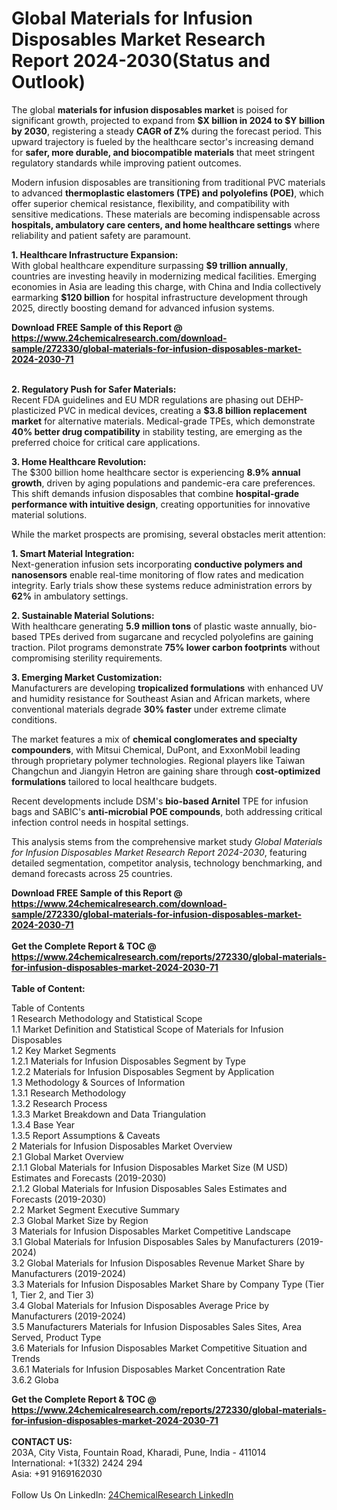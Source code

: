 <h1>Global Materials for Infusion Disposables Market Research Report 2024-2030(Status and Outlook)</h1><p>The global <strong>materials for infusion disposables market</strong> is poised for significant growth, projected to expand from <strong>$X billion in 2024 to $Y billion by 2030</strong>, registering a steady <strong>CAGR of Z%</strong> during the forecast period. This upward trajectory is fueled by the healthcare sector's increasing demand for <strong>safer, more durable, and biocompatible materials</strong> that meet stringent regulatory standards while improving patient outcomes.</p><p>Modern infusion disposables are transitioning from traditional PVC materials to advanced <strong>thermoplastic elastomers (TPE) and polyolefins (POE)</strong>, which offer superior chemical resistance, flexibility, and compatibility with sensitive medications. These materials are becoming indispensable across <strong>hospitals, ambulatory care centers, and home healthcare settings</strong> where reliability and patient safety are paramount.</p><p><strong>1. Healthcare Infrastructure Expansion:</strong><br>
With global healthcare expenditure surpassing <strong>$9 trillion annually</strong>, countries are investing heavily in modernizing medical facilities. Emerging economies in Asia are leading this charge, with China and India collectively earmarking <strong>$120 billion</strong> for hospital infrastructure development through 2025, directly boosting demand for advanced infusion systems.</p><div><b>Download FREE Sample of this Report @ 
            <a href="https://www.24chemicalresearch.com/download-sample/272330/global-materials-for-infusion-disposables-market-2024-2030-71">
            https://www.24chemicalresearch.com/download-sample/272330/global-materials-for-infusion-disposables-market-2024-2030-71</a></b></div><br><p><strong>2. Regulatory Push for Safer Materials:</strong><br>
Recent FDA guidelines and EU MDR regulations are phasing out DEHP-plasticized PVC in medical devices, creating a <strong>$3.8 billion replacement market</strong> for alternative materials. Medical-grade TPEs, which demonstrate <strong>40% better drug compatibility</strong> in stability testing, are emerging as the preferred choice for critical care applications.</p><p><strong>3. Home Healthcare Revolution:</strong><br>
The $300 billion home healthcare sector is experiencing <strong>8.9% annual growth</strong>, driven by aging populations and pandemic-era care preferences. This shift demands infusion disposables that combine <strong>hospital-grade performance with intuitive design</strong>, creating opportunities for innovative material solutions.</p><p>While the market prospects are promising, several obstacles merit attention:</p><p><strong>1. Smart Material Integration:</strong><br>
Next-generation infusion sets incorporating <strong>conductive polymers and nanosensors</strong> enable real-time monitoring of flow rates and medication integrity. Early trials show these systems reduce administration errors by <strong>62%</strong> in ambulatory settings.</p><p><strong>2. Sustainable Material Solutions:</strong><br>
With healthcare generating <strong>5.9 million tons</strong> of plastic waste annually, bio-based TPEs derived from sugarcane and recycled polyolefins are gaining traction. Pilot programs demonstrate <strong>75% lower carbon footprints</strong> without compromising sterility requirements.</p><p><strong>3. Emerging Market Customization:</strong><br>
Manufacturers are developing <strong>tropicalized formulations</strong> with enhanced UV and humidity resistance for Southeast Asian and African markets, where conventional materials degrade <strong>30% faster</strong> under extreme climate conditions.</p><p>The market features a mix of <strong>chemical conglomerates and specialty compounders</strong>, with Mitsui Chemical, DuPont, and ExxonMobil leading through proprietary polymer technologies. Regional players like Taiwan Changchun and Jiangyin Hetron are gaining share through <strong>cost-optimized formulations</strong> tailored to local healthcare budgets.</p><p>Recent developments include DSM's <strong>bio-based Arnitel</strong> TPE for infusion bags and SABIC's <strong>anti-microbial POE compounds</strong>, both addressing critical infection control needs in hospital settings.</p><p>This analysis stems from the comprehensive market study <em>Global Materials for Infusion Disposables Market Research Report 2024-2030</em>, featuring detailed segmentation, competitor analysis, technology benchmarking, and demand forecasts across 25 countries.</p><div><b>Download FREE Sample of this Report @ 
            <a href="https://www.24chemicalresearch.com/download-sample/272330/global-materials-for-infusion-disposables-market-2024-2030-71">
            https://www.24chemicalresearch.com/download-sample/272330/global-materials-for-infusion-disposables-market-2024-2030-71</a></b></div><br><div><b>Get the Complete Report & TOC @ 
            <a href="https://www.24chemicalresearch.com/reports/272330/global-materials-for-infusion-disposables-market-2024-2030-71">
            https://www.24chemicalresearch.com/reports/272330/global-materials-for-infusion-disposables-market-2024-2030-71</a></b></div><br>
            <b>Table of Content:</b><p>Table of Contents<br />
1 Research Methodology and Statistical Scope<br />
1.1 Market Definition and Statistical Scope of Materials for Infusion Disposables<br />
1.2 Key Market Segments<br />
1.2.1 Materials for Infusion Disposables Segment by Type<br />
1.2.2 Materials for Infusion Disposables Segment by Application<br />
1.3 Methodology & Sources of Information<br />
1.3.1 Research Methodology<br />
1.3.2 Research Process<br />
1.3.3 Market Breakdown and Data Triangulation<br />
1.3.4 Base Year<br />
1.3.5 Report Assumptions & Caveats<br />
2 Materials for Infusion Disposables Market Overview<br />
2.1 Global Market Overview<br />
2.1.1 Global Materials for Infusion Disposables Market Size (M USD) Estimates and Forecasts (2019-2030)<br />
2.1.2 Global Materials for Infusion Disposables Sales Estimates and Forecasts (2019-2030)<br />
2.2 Market Segment Executive Summary<br />
2.3 Global Market Size by Region<br />
3 Materials for Infusion Disposables Market Competitive Landscape<br />
3.1 Global Materials for Infusion Disposables Sales by Manufacturers (2019-2024)<br />
3.2 Global Materials for Infusion Disposables Revenue Market Share by Manufacturers (2019-2024)<br />
3.3 Materials for Infusion Disposables Market Share by Company Type (Tier 1, Tier 2, and Tier 3)<br />
3.4 Global Materials for Infusion Disposables Average Price by Manufacturers (2019-2024)<br />
3.5 Manufacturers Materials for Infusion Disposables Sales Sites, Area Served, Product Type<br />
3.6 Materials for Infusion Disposables Market Competitive Situation and Trends<br />
3.6.1 Materials for Infusion Disposables Market Concentration Rate<br />
3.6.2 Globa</p><div><b>Get the Complete Report & TOC @ 
            <a href="https://www.24chemicalresearch.com/reports/272330/global-materials-for-infusion-disposables-market-2024-2030-71">
            https://www.24chemicalresearch.com/reports/272330/global-materials-for-infusion-disposables-market-2024-2030-71</a></b></div><br><b>CONTACT US:</b><br>
            203A, City Vista, Fountain Road, Kharadi, Pune, India - 411014<br>
            International: +1(332) 2424 294<br>
            Asia: +91 9169162030 <br><br>
            Follow Us On LinkedIn: <a href="https://www.linkedin.com/company/24chemicalresearch/">24ChemicalResearch LinkedIn</a>